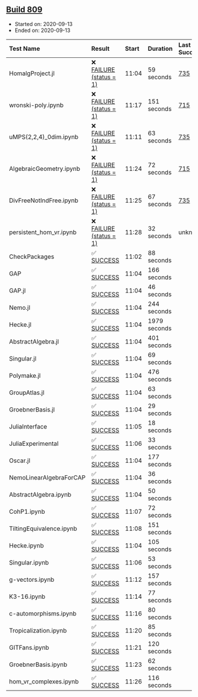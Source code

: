 ## [Build 809](https://oscarci.mathematik.uni-kl.de/job/oscar-stable/809/)

* Started on: 2020-09-13
* Ended on: 2020-09-13

| Test Name    | Result | Start | Duration | Last Success | First Failure |
|:-------------|:-------|:------|:---------|:-------------|:--------------|
| HomalgProject.jl | ❌ [FAILURE (status = 1)](https://oscarci.mathematik.uni-kl.de/job/oscar-stable/809/artifact/logs/build-809/HomalgProject.jl.log) | 11:04 | 59 seconds | [735](https://oscarci.mathematik.uni-kl.de/job/oscar-stable/735/) | [736](https://oscarci.mathematik.uni-kl.de/job/oscar-stable/736/) |
| wronski-poly.ipynb | ❌ [FAILURE (status = 1)](https://oscarci.mathematik.uni-kl.de/job/oscar-stable/809/artifact/logs/build-809/wronski-poly.ipynb.log) | 11:17 | 151 seconds | [715](https://oscarci.mathematik.uni-kl.de/job/oscar-stable/715/) | [716](https://oscarci.mathematik.uni-kl.de/job/oscar-stable/716/) |
| uMPS(2,2,4)_0dim.ipynb | ❌ [FAILURE (status = 1)](https://oscarci.mathematik.uni-kl.de/job/oscar-stable/809/artifact/logs/build-809/uMPS-2-2-4-_0dim.ipynb.log) | 11:11 | 63 seconds | [735](https://oscarci.mathematik.uni-kl.de/job/oscar-stable/735/) | [736](https://oscarci.mathematik.uni-kl.de/job/oscar-stable/736/) |
| AlgebraicGeometry.ipynb | ❌ [FAILURE (status = 1)](https://oscarci.mathematik.uni-kl.de/job/oscar-stable/809/artifact/logs/build-809/AlgebraicGeometry.ipynb.log) | 11:24 | 72 seconds | [715](https://oscarci.mathematik.uni-kl.de/job/oscar-stable/715/) | [716](https://oscarci.mathematik.uni-kl.de/job/oscar-stable/716/) |
| DivFreeNotIndFree.ipynb | ❌ [FAILURE (status = 1)](https://oscarci.mathematik.uni-kl.de/job/oscar-stable/809/artifact/logs/build-809/DivFreeNotIndFree.ipynb.log) | 11:25 | 67 seconds | [735](https://oscarci.mathematik.uni-kl.de/job/oscar-stable/735/) | [736](https://oscarci.mathematik.uni-kl.de/job/oscar-stable/736/) |
| persistent_hom_vr.ipynb | ❌ [FAILURE (status = 1)](https://oscarci.mathematik.uni-kl.de/job/oscar-stable/809/artifact/logs/build-809/persistent_hom_vr.ipynb.log) | 11:28 | 32 seconds | unknown | unknown |
| CheckPackages | ✅ [SUCCESS](https://oscarci.mathematik.uni-kl.de/job/oscar-stable/809/artifact/logs/build-809/CheckPackages.log) | 11:02 | 88 seconds |  |  |
| GAP | ✅ [SUCCESS](https://oscarci.mathematik.uni-kl.de/job/oscar-stable/809/artifact/logs/build-809/GAP.log) | 11:04 | 166 seconds |  |  |
| GAP.jl | ✅ [SUCCESS](https://oscarci.mathematik.uni-kl.de/job/oscar-stable/809/artifact/logs/build-809/GAP.jl.log) | 11:04 | 46 seconds |  |  |
| Nemo.jl | ✅ [SUCCESS](https://oscarci.mathematik.uni-kl.de/job/oscar-stable/809/artifact/logs/build-809/Nemo.jl.log) | 11:04 | 244 seconds |  |  |
| Hecke.jl | ✅ [SUCCESS](https://oscarci.mathematik.uni-kl.de/job/oscar-stable/809/artifact/logs/build-809/Hecke.jl.log) | 11:04 | 1979 seconds |  |  |
| AbstractAlgebra.jl | ✅ [SUCCESS](https://oscarci.mathematik.uni-kl.de/job/oscar-stable/809/artifact/logs/build-809/AbstractAlgebra.jl.log) | 11:04 | 401 seconds |  |  |
| Singular.jl | ✅ [SUCCESS](https://oscarci.mathematik.uni-kl.de/job/oscar-stable/809/artifact/logs/build-809/Singular.jl.log) | 11:04 | 69 seconds |  |  |
| Polymake.jl | ✅ [SUCCESS](https://oscarci.mathematik.uni-kl.de/job/oscar-stable/809/artifact/logs/build-809/Polymake.jl.log) | 11:04 | 476 seconds |  |  |
| GroupAtlas.jl | ✅ [SUCCESS](https://oscarci.mathematik.uni-kl.de/job/oscar-stable/809/artifact/logs/build-809/GroupAtlas.jl.log) | 11:04 | 63 seconds |  |  |
| GroebnerBasis.jl | ✅ [SUCCESS](https://oscarci.mathematik.uni-kl.de/job/oscar-stable/809/artifact/logs/build-809/GroebnerBasis.jl.log) | 11:04 | 29 seconds |  |  |
| JuliaInterface | ✅ [SUCCESS](https://oscarci.mathematik.uni-kl.de/job/oscar-stable/809/artifact/logs/build-809/JuliaInterface.log) | 11:05 | 18 seconds |  |  |
| JuliaExperimental | ✅ [SUCCESS](https://oscarci.mathematik.uni-kl.de/job/oscar-stable/809/artifact/logs/build-809/JuliaExperimental.log) | 11:06 | 33 seconds |  |  |
| Oscar.jl | ✅ [SUCCESS](https://oscarci.mathematik.uni-kl.de/job/oscar-stable/809/artifact/logs/build-809/Oscar.jl.log) | 11:04 | 177 seconds |  |  |
| NemoLinearAlgebraForCAP | ✅ [SUCCESS](https://oscarci.mathematik.uni-kl.de/job/oscar-stable/809/artifact/logs/build-809/NemoLinearAlgebraForCAP.log) | 11:04 | 36 seconds |  |  |
| AbstractAlgebra.ipynb | ✅ [SUCCESS](https://oscarci.mathematik.uni-kl.de/job/oscar-stable/809/artifact/logs/build-809/AbstractAlgebra.ipynb.log) | 11:04 | 50 seconds |  |  |
| CohP1.ipynb | ✅ [SUCCESS](https://oscarci.mathematik.uni-kl.de/job/oscar-stable/809/artifact/logs/build-809/CohP1.ipynb.log) | 11:07 | 72 seconds |  |  |
| TiltingEquivalence.ipynb | ✅ [SUCCESS](https://oscarci.mathematik.uni-kl.de/job/oscar-stable/809/artifact/logs/build-809/TiltingEquivalence.ipynb.log) | 11:08 | 151 seconds |  |  |
| Hecke.ipynb | ✅ [SUCCESS](https://oscarci.mathematik.uni-kl.de/job/oscar-stable/809/artifact/logs/build-809/Hecke.ipynb.log) | 11:04 | 105 seconds |  |  |
| Singular.ipynb | ✅ [SUCCESS](https://oscarci.mathematik.uni-kl.de/job/oscar-stable/809/artifact/logs/build-809/Singular.ipynb.log) | 11:06 | 53 seconds |  |  |
| g-vectors.ipynb | ✅ [SUCCESS](https://oscarci.mathematik.uni-kl.de/job/oscar-stable/809/artifact/logs/build-809/g-vectors.ipynb.log) | 11:12 | 157 seconds |  |  |
| K3-16.ipynb | ✅ [SUCCESS](https://oscarci.mathematik.uni-kl.de/job/oscar-stable/809/artifact/logs/build-809/K3-16.ipynb.log) | 11:14 | 77 seconds |  |  |
| c-automorphisms.ipynb | ✅ [SUCCESS](https://oscarci.mathematik.uni-kl.de/job/oscar-stable/809/artifact/logs/build-809/c-automorphisms.ipynb.log) | 11:16 | 80 seconds |  |  |
| Tropicalization.ipynb | ✅ [SUCCESS](https://oscarci.mathematik.uni-kl.de/job/oscar-stable/809/artifact/logs/build-809/Tropicalization.ipynb.log) | 11:20 | 85 seconds |  |  |
| GITFans.ipynb | ✅ [SUCCESS](https://oscarci.mathematik.uni-kl.de/job/oscar-stable/809/artifact/logs/build-809/GITFans.ipynb.log) | 11:21 | 120 seconds |  |  |
| GroebnerBasis.ipynb | ✅ [SUCCESS](https://oscarci.mathematik.uni-kl.de/job/oscar-stable/809/artifact/logs/build-809/GroebnerBasis.ipynb.log) | 11:23 | 62 seconds |  |  |
| hom_vr_complexes.ipynb | ✅ [SUCCESS](https://oscarci.mathematik.uni-kl.de/job/oscar-stable/809/artifact/logs/build-809/hom_vr_complexes.ipynb.log) | 11:26 | 116 seconds |  |  |
